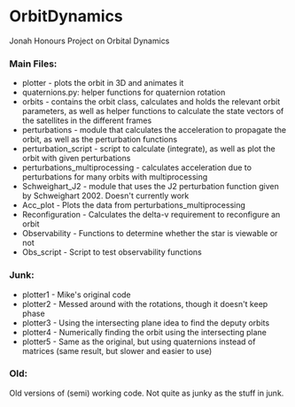 # OrbitDynamics
Jonah Honours Project on Orbital Dynamics

### Main Files:

* plotter - plots the orbit in 3D and animates it
* quaternions.py: helper functions for quaternion rotation
* orbits - contains the orbit class, calculates and holds the relevant orbit parameters, as well as helper functions to calculate the state vectors of the satellites in the different frames
* perturbations - module that calculates the acceleration to propagate the orbit, as well as the perturbation functions
* perturbation_script - script to calculate (integrate), as well as plot the orbit with given perturbations
* perturbations_multiprocessing - calculates acceleration due to perturbations for many orbits with multiprocessing
* Schweighart_J2 - module that uses the J2 perturbation function given by Schweighart 2002. Doesn't currently work
* Acc_plot - Plots the data from perturbations_multiprocessing
* Reconfiguration - Calculates the delta-v requirement to reconfigure an orbit
* Observability - Functions to determine whether the star is viewable or not
* Obs_script - Script to test observability functions

### Junk:
* plotter1 - Mike's original code
* plotter2 - Messed around with the rotations, though it doesn't keep phase
* plotter3 - Using the intersecting plane idea to find the deputy orbits
* plotter4 - Numerically finding the orbit using the intersecting plane
* plotter5 - Same as the original, but using quaternions instead of matrices (same result, but slower and easier to use)

### Old:
Old versions of (semi) working code. Not quite as junky as the stuff in junk.
